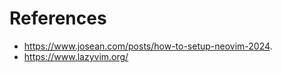 # References

- <https://www.josean.com/posts/how-to-setup-neovim-2024>.
- <https://www.lazyvim.org/>
